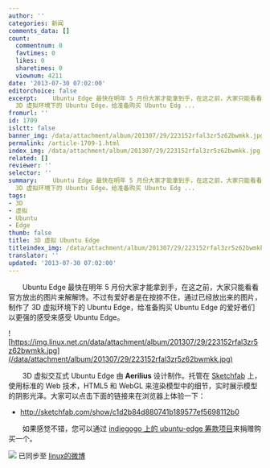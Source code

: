 ```yaml
---
author: ''
categories: 新闻
comments_data: []
count:
  commentnum: 0
  favtimes: 0
  likes: 0
  sharetimes: 0
  viewnum: 4211
date: '2013-07-30 07:02:00'
editorchoice: false
excerpt: 　　Ubuntu Edge 最快在明年 5 月份大家才能拿到手，在这之前，大家只能看看官方放出的图片来解解馋。不过有爱好者是在按捺不住，通过已经放出来的图片，制作了
  3D 虚拟环境下的 Ubuntu Edge，给准备购买 Ubuntu Edg ...
fromurl: ''
id: 1709
islctt: false
banner_img: /data/attachment/album/201307/29/223152rfal3zr5z62bwmkk.jpg
permalink: /article-1709-1.html
index_img: /data/attachment/album/201307/29/223152rfal3zr5z62bwmkk.jpg
related: []
reviewer: ''
selector: ''
summary: 　　Ubuntu Edge 最快在明年 5 月份大家才能拿到手，在这之前，大家只能看看官方放出的图片来解解馋。不过有爱好者是在按捺不住，通过已经放出来的图片，制作了
  3D 虚拟环境下的 Ubuntu Edge，给准备购买 Ubuntu Edg ...
tags:
- 3D
- 虚拟
- Ubuntu
- Edge
thumb: false
title: 3D 虚拟 Ubuntu Edge
titleindex_img: /data/attachment/album/201307/29/223152rfal3zr5z62bwmkk.jpg
translator: ''
updated: '2013-07-30 07:02:00'
---
```


　　Ubuntu Edge 最快在明年 5 月份大家才能拿到手，在这之前，大家只能看看官方放出的图片来解解馋。不过有爱好者是在按捺不住，通过已经放出来的图片，制作了 3D 虚拟环境下的 Ubuntu Edge，给准备购买 Ubuntu Edge 的爱好者们以更强的感受来感受 Ubuntu Edge。


![https://img.linux.net.cn/data/attachment/album/201307/29/223152rfal3zr5z62bwmkk.jpg](/data/attachment/album/201307/29/223152rfal3zr5z62bwmkk.jpg)


　　3D 虚拟交互式 Ubuntu Edge 由 **Aerilius** 设计制作。托管在 [Sketchfab](http://sketchfab.com/) 上，使用标准的 Web 技术，HTML5 和 WebGL 来渲染模型中的细节，实时展示模型的阴影光泽。大家可以点击下面的链接来在浏览器上体验一下：


* <http://sketchfab.com/show/c1d2b84d880741b189577ef5698112b0>


　　如果感觉不错，您可以通过 [indiegogo 上的 ubuntu-edge 筹款项目](http://www.indiegogo.com/projects/ubuntu-edge)来捐赠购买一个。


![](https://img.linux.net.cn/xwb/images/bgimg/icon_logo.png) 已同步至 [linux的微博](http://weibo.com/1772191555/A2n9nEJIH)